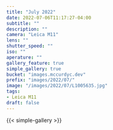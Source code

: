 ```yaml
---
title: "July 2022"
date: 2022-07-06T11:17:27-04:00
subtitle: ""
description: ""
camera: "Leica M11"
lens: ""
shutter_speed: ""
iso: ""
aperature: ""
gallery_feature: true
simple_gallery: true
bucket: "images.mccurdyc.dev"
prefix: "images/2022/07/"
image: "/images/2022/07/L1005635.jpg"
tags:
- Leica M11
draft: false
---
```


{{< simple-gallery >}}
